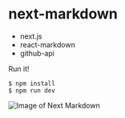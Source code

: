 # next-markdown

* next.js
* react-markdown
* github-api


Run it!
```
$ npm install
$ npm run dev
```


![Image of Next Markdown](https://trello-attachments.s3.amazonaws.com/523e5b5a30a9cc401e001198/537b5495d2705a053ec097c3/c1d1d8e8148b0bff7c375e222e205496/next-markdown.png)
